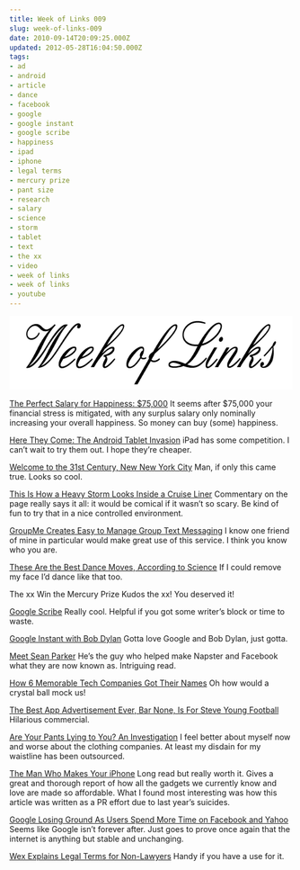 ```yaml
---
title: Week of Links 009
slug: week-of-links-009
date: 2010-09-14T20:09:25.000Z
updated: 2012-05-28T16:04:50.000Z
tags:
- ad
- android
- article
- dance
- facebook
- google
- google instant
- google scribe
- happiness
- ipad
- iphone
- legal terms
- mercury prize
- pant size
- research
- salary
- science
- storm
- tablet
- text
- the xx
- video
- week of links
- week of links
- youtube
---
```


<p><a href="http://blog.harrywolff.com/2010/09/week-of-links-009/"><img class="aligncenter size-full wp-image-593" title="Week of Links" src="/images/posts/2010/07/weekOfLinks.png" alt="" width="640" height="130" /></a>
<!--more--></p>

<p><a href="http://blogs.wsj.com/wealth/2010/09/07/the-perfect-salary-for-happiness-75000-a-year/" target="_blank">The Perfect Salary for Happiness: $75,000</a>
It seems after $75,000 your financial stress is mitigated, with any surplus salary only nominally increasing your overall happiness.  So money can buy (some) happiness.</p>

<p><a href="http://www.readwriteweb.com/archives/here_they_come_the_android_tablet_invasion.php" target="_blank">Here They Come: The Android Tablet Invasion</a>
iPad has some competition.  I can’t wait to try them out.  I hope they’re cheaper.</p>

<p><a href="http://gizmodo.com/5631692/welcome-to-the-31st-century-nyc" target="_blank">Welcome to the 31st Century, New New York City</a>
Man, if only this came true.  Looks so cool.</p>

<p><a href="http://gizmodo.com/5632159/this-is-how-a-heavy-storm-looks-inside-a-cruise-liner" target="_blank">This Is How a Heavy Storm Looks Inside a Cruise Liner</a>
Commentary on the page really says it all:  it would be comical if it wasn’t so scary.  Be kind of fun to try that in a nice controlled environment.</p>

<p><a href="http://lifehacker.com/5631637/groupme-creates-easy-to-manage-group-text-messaging" target="_blank">GroupMe Creates Easy to Manage Group Text Messaging</a>
I know one friend of mine in particular would make great use of this service.  I think you know who you are.</p>

<p><a href="http://gawker.com/5632328/these-are-the-best-dance-moves-according-to-science" target="_blank">These Are the Best Dance Moves, According to Science</a>
If I could remove my face I’d dance like that too.</p>

<p>The xx Win the Mercury Prize
Kudos the xx!  You deserved it!</p>

<p><a href="http://googlesystem.blogspot.com/2010/09/google-scribe.html" target="_blank">Google Scribe</a>
Really cool.  Helpful if you got some writer’s block or time to waste.</p>

<p><a href="http://www.youtube.com/watch?v=qcm0rG8EKXI" target="_blank">Google Instant with Bob Dylan</a>
Gotta love Google and Bob Dylan, just gotta.</p>

<p><a href="http://www.vanityfair.com/culture/features/2010/10/sean-parker-201010?currentPage=all" target="_blank">Meet Sean Parker</a>
He’s the guy who helped make Napster and Facebook what they are now known as.  Intriguing read.</p>

<p><a href="http://www.itworld.com/business/119860/how-6-memorable-tech-companies-got-their-names" target="_blank">How 6 Memorable Tech Companies Got Their Names</a>
Oh how would a crystal ball mock us!</p>

<p><a href="http://gizmodo.com/5633269/the-best-app-advertisement-ever-bar-none" target="_blank">The Best App Advertisement Ever, Bar None, Is For Steve Young Football</a>
Hilarious commercial.</p>

<p><a href="http://www.esquire.com/blogs/mens-fashion/pants-size-chart-090710" target="_blank">Are Your Pants Lying to You? An Investigation</a>
I feel better about myself now and worse about the clothing companies.  At least my disdain for my waistline has been outsourced.</p>

<p><a href="http://www.businessweek.com/magazine/content/10_38/b4195058423479.htm" target="_blank">The Man Who Makes Your iPhone</a>
Long read but really worth it.  Gives a great and thorough report of how all the gadgets we currently know and love are made so affordable.  What I found most interesting was how this article was written as a PR effort due to last year’s suicides.</p>

<p><a href="http://www.readwriteweb.com/archives/google_losing_ground_as_users_spend_more_time_on_f.php" target="_blank">Google Losing Ground As Users Spend More Time on Facebook and Yahoo</a>
Seems like Google isn’t forever after.  Just goes to prove once again that the internet is anything but stable and unchanging.</p>

<p><a href="http://lifehacker.com/5634642/wex-explains-legal-terms-for-non+lawyers" target="_blank">Wex Explains Legal Terms for Non-Lawyers</a>
Handy if you have a use for it.</p>

